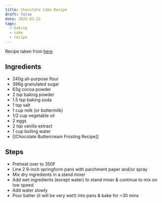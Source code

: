 ```yaml
---
title: Chocolate Cake Recipe
draft: false
date: 2025-01-22
tags:
  - baking
  - cake
  - recipe
---
```

Recipe taken from [here](https://addapinch.com/the-best-chocolate-cake-recipe-ever/#wprm-recipe-container-31552)

## Ingredients
- 240g all-purpose flour
- 396g granulated sugar
- 63g cocoa powder
- 2 tsp baking powder
- 1.5 tsp baking soda
- 1 tsp salt
- 1 cup milk (or buttermilk)
- 1/2 cup vegetable oil
- 2 eggs
- 2 tsp vanilla extract
- 1 cup boiling water
- [[Chocolate Buttercream Frosting Recipe]]

## Steps
- Preheat over to 350F
- Line 2 9-inch springform pans with parchment paper and/or spray
- Mix dry ingredients in a stand mixer
- Add wet ingredients (except water) to stand mixer & continue to mix on low speed
- Add water slowly
- Pour batter (it will be very wet!) into pans & bake for ~30 mins